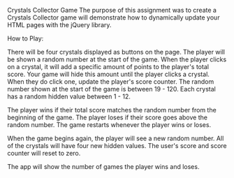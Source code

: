 Crystals Collector Game
The purpose of this assignment was to create a Crystals Collector game will demonstrate how to dynamically update your HTML pages with the jQuery library. 

How to Play:

There will be four crystals displayed as buttons on the page. The player will be shown a random number at the start of the game. When the player clicks on a crystal, it will add a specific amount of points to the player's total score. 
Your game will hide this amount until the player clicks a crystal. When they do click one, update the player's score counter. The random number shown at the start of the game is between 19 - 120. Each crystal has a random hidden value between 1 - 12.

The player wins if their total score matches the random number from the beginning of the game. The player loses if their score goes above the random number. The game restarts whenever the player wins or loses.

When the game begins again, the player will see a new random number. All of the crystals will have four new hidden values. The user's score and score counter will reset to zero.

The app will show the number of games the player wins and loses. 

